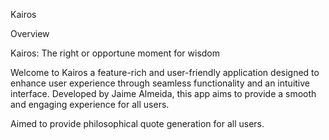 Kairos

Overview

Kairos: The right or opportune moment for wisdom

Welcome to Kairos a feature-rich and user-friendly application designed to enhance user experience
through seamless functionality and an intuitive interface. Developed by Jaime Almeida, this app aims to
provide a smooth and engaging experience for all users.

Aimed to provide philosophical quote generation for all users. 
